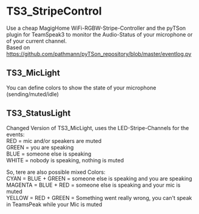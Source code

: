 # TS3_StripeControl
Use a cheap MagigHome WiFi-RGBW-Stripe-Controller and the pyTSon plugin for TeamSpeak3 to monitor the Audio-Status of your microphone or of your current channel. <br />
Based on https://github.com/pathmann/pyTSon_repository/blob/master/eventlog.py

## TS3_MicLight
You can define colors to show the state of your microphone (sending/muted/idle)

## TS3_StatusLight
Changed Version of TS3_MicLight, uses the LED-Stripe-Channels for the events: <br />
RED    = mic and/or speakers are muted <br />
GREEN  = you are speaking <br />
BLUE   = someone else is speaking <br />
WHITE  = nobody is speaking, nothing is muted <br />

So, tere are also possible mixed Colors: <br />
CYAN    = BLUE + GREEN = someone else is speaking and you are speaking <br />
MAGENTA = BLUE + RED   = someone else is speaking and your mic is muted <br />
YELLOW  = RED + GREEN  = Something went really wrong, you can't speak in TeamsPeak while your Mic is muted
